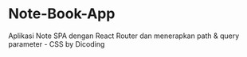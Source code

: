 # Note-Book-App
Aplikasi Note SPA dengan React Router dan menerapkan path &amp; query parameter - CSS by Dicoding
